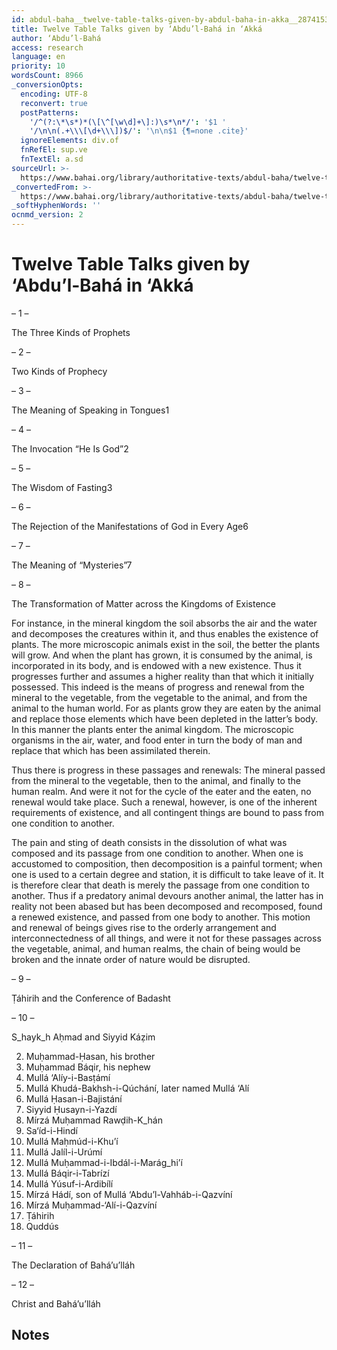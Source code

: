 ```yaml
---
id: abdul-baha__twelve-table-talks-given-by-abdul-baha-in-akka__2874153255__en
title: Twelve Table Talks given by ‘Abdu’l‑Bahá in ‘Akká
author: ‘Abdu’l‑Bahá
access: research
language: en
priority: 10
wordsCount: 8966
_conversionOpts:
  encoding: UTF-8
  reconvert: true
  postPatterns:
    '/^(?:\*\s*)*(\[\^[\w\d]+\]:)\s*\n*/': '$1 '
    '/\n\n(.+\\\[\d+\\\])$/': '\n\n$1 {¶=none .cite}'
  ignoreElements: div.of
  fnRefEl: sup.ve
  fnTextEl: a.sd
sourceUrl: >-
  https://www.bahai.org/library/authoritative-texts/abdul-baha/twelve-table-talks-abdul-baha/twelve-table-talks-abdul-baha.xhtml?9acf3fa6
_convertedFrom: >-
  https://www.bahai.org/library/authoritative-texts/abdul-baha/twelve-table-talks-abdul-baha/twelve-table-talks-abdul-baha.xhtml?9acf3fa6
_softHyphenWords: ''
ocnmd_version: 2
---
```

# Twelve Table Talks given by ‘Abdu’l‑Bahá in ‘Akká
– 1 –

The Three Kinds of Prophets

[^1]: Question: How many kinds of divine Prophets are there?

[^2]: Answer: There are three kinds of divine Prophets. One kind are the universal Manifestations, which are even as the sun. Through Their advent the world of existence is renewed, a new cycle is inaugurated, a new religion is revealed, souls are quickened to a new life, and East and West are flooded with light. These Souls are the universal Manifestations of God and have been sent forth to the entire world and the generality of mankind.

[^3]: Another kind of Prophets are followers and promulgators, not leaders and law-givers, but they are nonetheless the recipients of the hidden inspirations of God. Yet another kind are Prophets Whose prophethood has been limited to a particular locality. But the universal Manifestations are all-encompassing: They are like the root, and all others are as the branches; they are like the sun, and all others are as the moon and the stars.

– 2 –

Two Kinds of Prophecy

[^1]: Question: In the books of the Prophets there are tidings of the future; that is, certain events and incidents have been explicitly or implicitly announced and unseen matters foretold, which in this day are witnessed to have come true in their entirety. How were these events of the present day foreseen in the past?

[^2]: Answer: The Prophets of God draw upon both His boundless universal grace and His particular grace, that is, upon divine revelation and inspiration. They foretell certain events through revelation and inspiration, which are the heavenly splendours, the intimations of the heart, and the scattering rays of the light of the Day-Star of Truth. This grace is like the resplendent rays of the sun, and the hearts of the Prophets are even as mirrors. Thus They affirm that Their words have proceeded from revelation and inspiration.

[^3]: The second kind of discovery is due to the fact that the Prophets are able Physicians and informed of the mysteries of the universe. They have Their finger on the pulse of the world, and They diagnose and foresee the ailments and illnesses which are to come. It is from the appearance, signs, and conditions of the universe itself that They infer these mysteries. Thus, when an able physician notes certain signs and symptoms in the body of a patient, he diagnoses future ailments, illnesses, and conditions. This proceeds from his knowledge, skill, and power of inference.

[^4]: But the tidings of the Prophets are all founded upon the scattering rays of the light of truth and proceed from pure inspiration and revelation. For past, present, and future apply only to the world of creation, not to the world of God. In the realm of Truth, past, present, and future are one and the same: The beginning is even as the end and the end even as the beginning. For in the eternal and everlasting realm of God, time holds no sway and no distinction can be made between past and future, as past and future are contrary to that which has neither beginning nor end. In a realm that has no beginning and no end, how can past, present, and future even be imagined? Observe that even in an outward sense time has no sway in the world of the intellect, even though it holds sway in the mind of an intelligent person, for the power of the mind has ever apprehended and encompassed all things and will forever continue to do so.

[^5]: Consider for example the sun itself: It knows neither morning, nor noon, nor evening—all times are one; all moments are the same. But on account of the rising and setting of the sun, the inhabitants of the earth see mornings and evenings and reckon the days and nights. Thus all these times are one in the sun and all these days are identical and indistinguishable.

[^6]: Likewise, in the realm of truth, past, present, and future are the same, and future events are even as past and present occurrences. From the perspective of that realm, all events and incidents take place in the present and are witnessed by the Prophets and the chosen ones. And so it is that the Prophets herald events that will transpire two or three thousand years hence, for they abide in the realm of truth, wherein the mysteries of the universe are revealed and laid bare. Infer from this statement the truth of the spiritual discoveries of the Holy Ones and reflect and ponder thereon—the matter is indeed clear and manifest.

– 3 –

The Meaning of Speaking in Tongues1

[^1]: Question: What is meant by the Apostles’ speaking in tongues?

[^2]: Answer: The meaning is that the Apostles taught in a spiritual tongue, a tongue that embraces all tongues. For the Word of the Kingdom comprises spiritual meanings and divine mysteries, and whoso attains to this Word will find the realities and mysteries of creation to be clear and evident. The divine inner meanings are the all-encompassing reality of all tongues.

[^3]: Therefore, the Holy Spirit endowed the Apostles with the tongue of the Kingdom, and they spoke with all peoples as if in their own tongue; that is, whenever they conversed with a person of any faith or nation, it was as though they were speaking his own tongue. Were it otherwise, there are at present more than a thousand known languages and it would be fair to expect that the Apostles would have written at least one Gospel in the language of one of the other nations. It is, however, well established that the Gospel was written only in Hebrew and in Greek. No Gospel was even written in Latin, though that was at the time the official language of the land. Yet, as the Apostles were not proficient in Latin, no Gospel was written in that language.

– 4 –

The Invocation “He Is God”2

[^1]: Question: Why is the expression “He is God” used at the beginning of the Tablets and Epistles?

[^2]: Answer: This is a common practice in the East among the Muslims, and their intent is that one must begin all things with the mention of God. But what is intended in the divine Tablets is that the reality of the divine Essence is sanctified above all understanding, exalted beyond all imagination. For whatsoever man may imagine is encompassed by him, and that which encompasses is without a doubt greater than that which is encompassed. It is therefore clear that what is imagined is the creation, not the Creator. For the reality of Divinity is sanctified above all human fancy. In this day all people are worshippers of idle fancies, for they conceive a god in the realm of imagination and worship him. Thus if you were to ask someone who is engaged in prayer: “Whom are you worshipping?” he would say: “God.” “What God?” “God as I imagine Him.” Whereas that which is in his imagination is not God. All people are therefore worshippers of their own thoughts and fancies.

[^3]: Thus for man there is no path to tread and no place to turn save unto the holy Manifestations. For, as already mentioned, the reality of Divinity is transcendent, sanctified, and beyond all imagination. All that can be imagined are the holy and divine Manifestations. There is nowhere else for man to direct his gaze, and should he pass beyond this he will fall prey to delusion. Thus what is meant by the words “He is God” is that that manifest Being is the promised Beauty and the Day-Star of Truth, the Exponent of the secrets of Lordship and Divinity, the Repository of the mysteries of the All-Merciful, and the Source of the signs of His Singleness; and that I have begun my discourse with His blessed Name.

– 5 –

The Wisdom of Fasting3

[^1]: Question: What is the divine wisdom of fasting?

[^2]: Answer: There is many a divine wisdom in fasting. Among them is this: that, in the days when He Who is the Dayspring of the Sun of Truth engages, through divine inspiration, in revealing the verses of God, in establishing His religion, and in setting forth His teachings, He is so enraptured and enkindled as to find no time for food or drink. For example, when Moses went up to Mount Sinai to establish the religion of God, He fasted for forty days; and fasting was therefore enjoined upon the Israelites to awaken and admonish them. Likewise Christ, at the beginning of the foundation of His divine religion, the establishment of His teachings, and the formulation of His admonitions, disregarded for forty days all physical necessities and refrained from food and drink. The Apostles and early Christian believers also fasted, but this fast was changed by the Church Councils to abstinence from certain foods. Similarly, the Qur’án was revealed during the month of Ramaḍán4 and therefore the fast was enjoined during that period. In the same way, in the beginning of His manifestation, the Báb would be so overcome with emotion at the revelation of the divine verses that for days He would confine himself to drinking tea. Likewise, in the days when He was instituting the divine teachings, and when the divine verses would be sent down continuously, Bahá’u’lláh would be so overwhelmed with the intensity of their influence and the emotions surging within His heart that He would take but little food.

[^3]: Our meaning is that it has been enjoined upon the generality of the people to fast likewise for a few days, that they might follow the example of the divine Manifestations and call to mind Their state and condition. As history records, the Christians would in the early days observe a complete fast. For every sincere soul who has a beloved aspires to whatever condition his beloved is experiencing: If the beloved were sad he would wish for sorrow, and if joyous he would aspire to joy; if the beloved were at ease he would seek comfort, and if troubled he would desire the same. Now, since in those days the Báb and Bahá’u’lláh would abstain from food and drink, or would partake of only the least amount, it became incumbent upon Their loved ones to follow Their example. Even as it is said in the Tablet of Visitation: “... who, for love of Thee, have observed all whereunto they were bidden”.5 This is but one of the wisdoms of fasting.

[^4]: The second wisdom is that fasting is conducive to spiritual awareness. One’s heart grows more tender, one’s spirituality is increased, and as a result one’s thoughts become purely focused on the remembrance of God. Such awareness and awakening leads inexorably to spiritual progress.

[^5]: The third wisdom is this. There are two kinds of fast: material and spiritual. The material fast consists in abstaining from food and drink, that is, refraining from satisfying the physical appetites. But the true and spiritual fast is for man to forsake covetous desires, heedlessness, and evil and animalistic attributes. The material fast is therefore a symbol of that spiritual fast. It is like saying: “O Divine Providence! As I am abstaining from bodily desires and from all occupation with food and drink, even so purify and sanctify my heart from the love of anyone save Thyself, and shield and protect my soul from corrupt inclinations and satanic qualities, that my spirit may commune with the breaths of holiness and fast from the mention of all else besides Thee.”

– 6 –

The Rejection of the Manifestations of God in Every Age6

[^1]: When Abraham was sent forth, however much He expounded the truth, established the religion of God, disseminated new teachings, and explained the divine mysteries, the Assyrians and the Chaldeans would say, “This is but an idle fancy and an empty tale, a mere figment of the imagination. It will never come to pass.” Even more, they called it sheer ignorance and counted themselves among the exponents of reason and understanding. But before long it became clear that what Abraham had proclaimed was indeed the truth, and that it was their own thoughts that were the idle fancies. For after a short time the teachings of Abraham were realized in the world: The Holy Land was given to His descendants; the foundations of the religion of God were established; Isaac and Jacob came into the world; Joseph became ruler in Egypt; Ishmael was blessed and illumined Mount Paran; Moses the Interlocutor appeared, beheld in the desert of Sinai the blazing fire of God in the Burning Bush, rescued the Israelites from their oppression and captivity at the hands of the Egyptians, led them to the Holy Land, and, through His teachings and His religion, which were consonant with the needs of the age, founded a mighty nation. Thus did the deniers fully experience their error, yet they were not chastened or admonished.

[^2]: On the contrary, when Moses appeared they erred anew, for Pharaoh’s people regarded the teachings and the law of Moses as mere fancy and accorded them no importance, considering their own ideas to represent the truth. But after a short time it became clear and evident that what Moses had proclaimed was indeed the truth and had come to pass, that the religion of God had been put into full effect and had secured the honour and advancement of all Israel, and that it was the thoughts and imaginations of the Egyptians that were the idle fancies. This was the second experience and yet the people were still not admonished and awakened, but rather persisted in their ignorance until Jesus appeared with a beauteous countenance and an eloquent tongue, and spread abroad the sweet savours of the rose-garden of divine mysteries and imparted the grace of the Holy Spirit.

[^3]: The people, notwithstanding their two previous experiences wherein their error had been established, claimed again that the teachings of the glorious Gospel were idle fancies—that they were mere thoughts and imaginations, that they were devoid of all reality, and that they lacked in philosophical substance. “These are but vain and idle thoughts,” they would say, “whereas we possess true knowledge and lofty ideas, we have wisdom and discernment, and we know the ways of sound governance.” But before long their error was exposed, for what Jesus had said was sound and true: It was heavenly thoughts and divine teachings, whereas the prevailing thoughts of the tribes and nations of the earth were the vain and idle fancies. This was the third error and yet another experience which was later also repeated upon the appearance of Muḥammad and the Báb.

[^4]: Now Bahá’u’lláh has appeared, the divine teachings and admonitions have been unveiled, the call of the oneness of humanity has been sounded, the banner of the kingdom of peace is flying, and the tabernacle of love and harmony amongst all mankind has been raised in the very heart of the world and is summoning all people. And yet again some ignorant souls imagine that these divine teachings are without foundation and regard their own imaginations as lofty thoughts. But before long it will become manifest that what He has proclaimed is sound, proven, and compelling, and that all other thoughts are vain and idle.

– 7 –

The Meaning of “Mysteries”7

[^1]: Question: What is meant by “mysteries” in the blessed Tablets?

[^2]: Answer: By “mysteries” is meant such matters and questions as are remote and hidden from the minds and understandings of the people, but which can later be grasped by fair-minded souls if a perfect Individual unravels and explains them. Thus, the reality of the advent of Christ was one of God’s mysteries in the Mosaic Dispensation, which was later disclosed and witnessed through the manifestation of Christ.

– 8 –

The Transformation of Matter across the Kingdoms of Existence

[^1]: Throughout this endless universe, the greatest means for the progress and renewal of existence is that all things are eaters and eaten. This is a condition that applies to all the particles of the universe, and it is through this means that created things are renewed, transformed into one another, and endowed with a new reality unlike the previous one. And this indeed is the means of renewal.

For instance, in the mineral kingdom the soil absorbs the air and the water and decomposes the creatures within it, and thus enables the existence of plants. The more microscopic animals exist in the soil, the better the plants will grow. And when the plant has grown, it is consumed by the animal, is incorporated in its body, and is endowed with a new existence. Thus it progresses further and assumes a higher reality than that which it initially possessed. This indeed is the means of progress and renewal from the mineral to the vegetable, from the vegetable to the animal, and from the animal to the human world. For as plants grow they are eaten by the animal and replace those elements which have been depleted in the latter’s body. In this manner the plants enter the animal kingdom. The microscopic organisms in the air, water, and food enter in turn the body of man and replace that which has been assimilated therein.

Thus there is progress in these passages and renewals: The mineral passed from the mineral to the vegetable, then to the animal, and finally to the human realm. And were it not for the cycle of the eater and the eaten, no renewal would take place. Such a renewal, however, is one of the inherent requirements of existence, and all contingent things are bound to pass from one condition to another.

The pain and sting of death consists in the dissolution of what was composed and its passage from one condition to another. When one is accustomed to composition, then decomposition is a painful torment; when one is used to a certain degree and station, it is difficult to take leave of it. It is therefore clear that death is merely the passage from one condition to another. Thus if a predatory animal devours another animal, the latter has in reality not been abased but has been decomposed and recomposed, found a renewed existence, and passed from one body to another. This motion and renewal of beings gives rise to the orderly arrangement and interconnectedness of all things, and were it not for these passages across the vegetable, animal, and human realms, the chain of being would be broken and the innate order of nature would be disrupted.

– 9 –

Ṭáhirih and the Conference of Badasht

[^1]: Question: Can you provide an account of Ṭáhirih’s deliverance from Qazvín, her arrival in Ṭihrán, her departure for Badasht, and the events that transpired there?

[^2]: Answer: In brief, what happened is the following. Those were the early days of the Cause and no one was informed of the divine teachings. All followed the law of the Qur’án and regarded warfare, retribution, and retaliation as permissible. In Qazvín, Ḥájí Mullá Taqí8 launched an attack from the pulpit and condemned those two resplendent stars, S_hayk_h Aḥmad-i-Aḥsá’í and Siyyid Káẓim-i-Ras_htí. He cursed and reviled them vehemently, saying: “This affair of the Báb, which is unmitigated error, is a hellish fire that has blazed forth from the grave of S_hayk_h Aḥmad and Siyyid Káẓim.” In sum, he uttered the most brazen words and repeatedly hurled insults and invective at them.

[^3]: A believer from S_híráz9 was present at his sermon and heard it with his own ears. As he was unaware of the divine teachings that were yet to be promulgated and the principles upon which the religion of God was to be established, he concluded that it behoved him to act according to the law of the Qur’án, and thus he set out to settle the score. He went before dawn to the mosque of the said Ḥájí Mullá Taqí and concealed himself in an alcove. When at dawn Ḥájí Mullá Taqí came to the mosque, that individual stabbed him in the back and in the mouth with a spear-tipped cane. Ḥájí Mullá Taqí fell to the ground and his assailant fled. When the people arrived, they saw the cleric lying dead.

[^4]: A great tumult erupted and throughout the city a hue and cry was raised. The dignitaries of the town decided in concert that the assassins were S_hayk_h Rasúl-i-‘Arab and two other individuals, whom they viewed as being among the associates of Ṭáhirih. They immediately arrested these three individuals, and Ṭáhirih herself was subjected to severe restrictions. When that man from S_híráz saw that others had been apprehended in his place, he felt it unfit to remain silent and came of his own accord to the seat of the government to declare that S_hayk_h Rasúl and his friends were entirely innocent of the wrongful accusations levelled against them, and that he himself was the murderer. He described in full detail what had transpired, and confessed, saying: “These people are innocent: Set them free, for I am the guilty one and it is I who must be punished.” They arrested him but kept the others captive.

[^5]: Briefly, they brought these four people from Qazvín to Ṭihrán. No matter how much that man from S_híráz protested that it was he who was guilty and that the others were entirely innocent—explaining that he had committed the crime because the victim had openly cursed and reviled his master from the pulpit and that, outraged and unable to contain himself, he had therefore stabbed him in the mouth with a spearhead—no one listened. To the contrary, Ḥájí Mullá Taqí’s son clamoured before the ministers of the government for the death of all four. Ṣadru’l-‘Ulamá, who was the head of the clergy, sought an audience with the S_háh and said: “Ḥájí Mullá Taqí was an illustrious man, highly renowned in the eyes of all and deeply revered by the people of Qazvín. In avenging the murder of such a man, a single individual is of no consequence. All four men must be turned over to the heirs of Mullá Taqí and delivered to Qazvín, that they may be executed in that city and that its inhabitants may thus be placated.” Out of regard for Ṣadru’l-‘Ulamá and the people of Qazvín, the S_háh gave word that all four could be executed.

[^6]: The man from S_híráz, seeing that the others had not been released in spite of his own arrest, escaped on a snowy night and went to the house of Riḍá K_hán. Together they made a pact and departed for S_hayk_h Ṭabarsí, where they both met with martyrdom. As to S_hayk_h Rasúl and his friends, they were taken to Qazvín, where the populace fell upon them and killed them in the most horrendous manner.

[^7]: As a result, Ṭáhirih met with the greatest hardship. No one would associate with her, and all her relatives—even her husband and two sons—showed the greatest enmity and would oppress and revile her. Bahá’u’lláh dispatched Áqá Hádíy-i-Qazvíní from Ṭihrán and, by an elaborate stratagem, arranged for Ṭáhirih to be rescued from Qazvín and brought directly to the private quarters of His house. At first no one knew of this, but when some within the inner circle of the believers were informed, they came to see her. I was a child, sitting on her lap and being held in her arms. The curtain was drawn, and those believers were seated in an adjoining room while she was speaking. The purport of her discourse, which was supported by a range of arguments, as well as by the Qur’án and the traditions of the Prophet, was that in every age an illustrious and distinguished Individual must be the focal Centre of the circle of guidance, the Pole Star of the firmament of the most excellent Law of God, and a perspicuous Leader; that all may defer to Him; and that in this day that illustrious and distinguished Individual is the Báb, Who has manifested Himself. Although her speech was eloquent, yet when she perceived that Bahá’u’lláh was to raise another call and shine forth with another radiance, she became even more enkindled and reached a state that can hardly be described. She forsook all patience and composure and well-nigh rent asunder the veil of concealment. Night and day she would at turns speak forth and cry out, laugh aloud, and weep bitterly.

[^8]: Later Bahá’u’lláh sent her with a number of believers towards Badasht. Their first stop was a beautiful and verdant garden. Ṭáhirih and the friends arrived there and were later joined by Bahá’u’lláh, Who rested the night there. In the morning He sent Ṭáhirih and the friends with ample provisions to Badasht. After a few days, Bahá’u’lláh Himself went there. When He reached Badasht, Quddús had returned from K_hurasán and he, too, came to Badasht, but he remained concealed.

[^9]: In Badasht there was a field with a stream running through it and gardens to either side. Quddús remained concealed in one of the gardens, and Ṭáhirih resided in the other. A tent had been pitched for Bahá’u’lláh on that field, and the other believers were also housed in tents erected on the same field. In the evenings Bahá’u’lláh, Quddús, and Ṭáhirih would meet. Bahá’u’lláh made a solemn agreement with them that the truth of the Cause would be proclaimed at Badasht, but no specific day was designated.

[^10]: Then, by chance, Bahá’u’lláh fell ill. As soon as he was informed, Quddús emerged from his concealment and entered Bahá’u’lláh’s tent. Ṭáhirih sent a message saying: “Either bring Bahá’u’lláh to the garden where I reside or I will come myself.” Quddús said: “Bahá’u’lláh is unwell and cannot come”, which was a signal. Ṭáhirih, seizing upon the opportunity, arose and, unveiled, came forth from the garden. She proceeded towards the tent of Bahá’u’lláh crying out and proclaiming: “I am the Trumpet-blast; I am the Bugle-call!”—which are two of the signs of the Day of Resurrection mentioned in the Qur’án. Calling out in this fashion, she entered the tent of Bahá’u’lláh. No sooner had she entered than Bahá’u’lláh instructed the believers to recite the Súrih of the Event from the Qur’án, a Súrih that describes the upheaval of the Day of Resurrection.

[^11]: In such wise was the Day of Resurrection proclaimed. The believers were seized with such fear and terror that some fled, others remained bewildered and dumbfounded, and still others wept and lamented. Some were so dismayed that they fell ill, and Ḥájí Mullá Ismá’íl was so overcome with fear and terror that he cut his own throat. But after a few days, peace and composure were regained and the confusion and anxiety were dispelled. Most of those who had fled became steadfast again, and the episode of Badasht drew to a close.

– 10 –

S_hayk_h Aḥmad and Siyyid Káẓim

[^1]: Question: What is the story of S_hayk_h Aḥmad-i-Aḥsá’í and Siyyid Káẓim-i-Ras_htí, the journey of their disciples to S_híráz, and their declaration of allegiance to the Báb, and how did these events unfold?

[^2]: Answer: Know that in the latter days the S_hí‘ahs of Persia had forgotten the truth of the religion of God and had become entirely devoid and deprived of the morals of the spiritually minded. They were cleaving to empty husks and remained entirely heedless of the pith and substance. They had nothing to show but outward observances, such as prayer, fasting, pilgrimage, almsgiving, and the commemoration of the blessed Imáms. The people of true knowledge would therefore call them “Qishrí” (superficial), for amongst them the inner truths and meanings were absent, spiritual perceptions were non-existent, and heavenly morals had become but an idle matter.

[^3]: When the night of separation approached the dawn—that is, when the concealment of the True One ran its course and the dawn of the morn of God drew nigh—S_hayk_h Aḥmad-i-Aḥsá’í appeared. He guided the people to inner truths and meanings and expounded the secrets and mysteries of the Qur’án. The S_hí‘ahs then became divided into two camps: Some followed the august S_hayk_h and became known as S_hayk_hís, while others kept to their prior condition and were called “Qishrí”.

[^4]: The illustrious S_hayk_h began to invite the people to anticipate the advent of God’s revelation and the blazing of the Fire of Sinai. He proclaimed, in his writings and in his lessons, that the dawn was fast approaching and that the appearance of the promised Manifestation was imminent. Thus did he seek to instil receptivity in the hearts of the people and admonish them to await day and night the advent of the divine Manifestation. He became most renowned for his knowledge and perfections, not only in Persia but throughout the S_hí‘ah world. He was mentioned at every gathering and was sought after by all.

[^5]: During his lifetime he trained and instructed Siyyid Káẓim-i-Ras_htí, and before he died he appointed him as his successor. Siyyid Káẓim followed in the footsteps of the illustrious S_hayk_h and occupied himself night and day with elucidating the inner truths and meanings and in disseminating the secrets and mysteries of the Qur’án. He so imbued the people with anticipation for the coming Revelation that his disciples, in their eagerness, forsook all patience and repose and dispersed in every direction until they found the Promised One.

[^6]: Moreover, Siyyid Káẓim explicitly specified, in the preamble of his book “Sharḥ-i-Qaṣídih”,10 the name of Bahá’u’lláh: “Praise be to God Who hath adorned the preamble of the book of His Essence with the mystery of distinction, the ornament of that Point wherefrom the Há is manifested, with neither assimilation nor separation, through the Alif.” To fully explain this expression to you would take a long time, since you are unfamiliar with such words and expressions, and were I to do so it would fill an entire book. But since time is short I will briefly provide a word-for-word translation11 so that you will understand the general meaning. He says: Praise be to God who has adorned the book of existence with the mystery of distinction through degrees, for it is through such differences that the world of existence is adorned. If all things were of one kind and there were no distinctions, existence would be imperfect. The realm of God and the realm of creation, the realm above and the realm below, the realm of truth and the realm of illusion: All these distinctions are among the inherent requirements of existence. He then says that the book of existence is adorned with that Point wherefrom the letter Há’ appears and the letter Alif is manifested. And in the same book he explains in numerous passages that the Point is the letter Bá’. And when the letters Bá’, Há’, and Alif are brought together it makes “Bahá.”

[^7]: Siyyid Káẓim also spoke of triliterals and quadriliterals. A triliteral is a word comprising three letters, such as “‘Alí”, and a quadriliteral is a word comprising four, such as “Muḥammad”.12 When these two are combined it makes “‘Alí-Muḥammad”, which is the blessed name of the Báb. In numerous passages of the same book he explicitly refers to the Báb and extols Him with boundless laudations and attributes, saying that the mysteries of all that has been and all that shall be are found in Him. He also says that all the inner truths and meanings of the Sacred Scriptures are enfolded and allusively expressed in the verse “Bismi’lláhi’r-Raḥmáni’r-Raḥím” (In the name of God, the Merciful, the Compassionate), that all the meanings of “Bismi’lláh” (in the name of God) are encapsulated and comprehended in the letter Bá’, which is the sum total of all truths and mysteries, and that the Bá’ refers to Bahá’u’lláh.

[^8]: The late Siyyid had asked the illustrious S_hayk_h to expound in some way that Hidden Mystery. The S_hayk_h wrote in reply: “There must needs be a Seat for this Cause and a Place for every Announcement.” That is, this Cause upon which we have embarked has a designated Seat and Centre, and every Announcement must be established from a given place, meaning a centre wherein it is realized. Then he said: “I can say no more; I can appoint no time. ‘His Cause will be made known after a while (Ḥín)’.”13 That is, I cannot specify that determined Centre and cannot explicitly say Who He is. Then he cites this verse of the Qur’án: “His Cause will be made known after a while (Ḥín).”14 The preceding verse is “He, verily, is naught but a Remembrance unto all the worlds.” In the Commentary on the Súrih of Joseph, the Báb refers to Himself as “the Remembrance of God”. The august S_hayk_h intimates here that that “Seat and Centre” is “the Remembrance of God”, and that the verse “His Cause will be made known after a while (Ḥín)” means that you will grasp whatsoever that intended Centre will announce and proclaim after “Ḥín”. Now, according to the abjad reckoning, “Ḥín” is equivalent to sixty-eight and “after Ḥín” is sixty-nine, the year of Bahá’u’lláh’s revelation.15 The substance of these words is that whatsoever that Remembrance of God will announce and intimate will become clear and manifest in the year after Ḥín, that is, in the year sixty-nine.

[^9]: As a result of the passionate encouragement of the illustrious S_hayk_h to anticipate the advent of God and of his assertion of its imminence, and likewise as a result of the utterances of the illustrious Siyyid who night and day proclaimed the approach of that advent—going so far as to instruct his disciples one day to go forth and seek after their Master—Mullá Ḥusayn and some of the Siyyid’s other disciples set themselves to the search. And since a tradition had been reported that the Promised One would go to the mosque of Kúfih, they also went to that mosque and stayed there for a time, awaiting His advent. Even the illustrious Siyyid himself, at the close of his life, left Karbilá for a visit to Káẓimayn and Samarra and returned. In the course of his journey to Samarra, and in the village of Musayyib he spoke to his disciples of his own death. When his disciples began to weep and lament, crying out and beseeching him, he asked them: “Would ye not wish that I pass from this world, that your Master may appear?”

[^10]: In brief, our meaning is that these two illustrious souls endowed their followers with the greatest receptivity. That is why after the passing of the late Siyyid his disciples sought with all their might after the Promised Beauty. Mullá Ḥusayn and some of his disciples departed from ‘Iráq, made for Persia, and were taken up with the search till they entered the city of S_híráz. As Mullá Ḥusayn had met the Báb before in Karbilá and knew Him, he became His guest. On the night of the fifth of Jamádíyu’l-Avval,16 Mullá Ḥusayn was seated in the presence of the Báb, who was preparing the tea. As the Báb was serving the tea, He recited certain verses. Mullá Ḥusayn was amazed and astonished to hear a young man, with no religious education or training in the Arabic tongue, recite verses of the utmost eloquence and power, a feat which he could have never thought possible. This led to his awakening and allegiance. The following day he told his disciples and others that he had found the Object of their search and proceeded to describe and portray Him, but he concealed His identity and did not divulge His name. However, he so extolled His attributes that his disciples and the others were enthralled with this news and with unrelenting thirst continued to search for the life-giving waters. Finally, after a few days, he specified His blessed Name. A great commotion ensued. Seventeen people bore allegiance to Him, and the letter of Ṭáhirih, which was with a certain Mírzá Muḥammad-‘Alí, was presented to the Báb. For Ṭáhirih had given him this letter and asked him to present it to the Promised One when once they had found Him. In that letter she had included the following ode, the opening of which reads:

[^11]: The effulgence of Thy face flashed forth, And the rays of Thy visage arose on high. Then speak the word, ‘Am I not your Lord?’ And ‘Thou art, Thou art!’ we will all reply. 17

[^12]: Thus Ṭáhirih became the eighteenth believer. The S_hí‘ahs believed in fourteen immaculate Souls and four Gates. The fourteen immaculate Souls are Muḥammad, Fáṭimih, and the twelve Imáms. The four Gates are the four individuals who succeeded one another as the leaders of the S_hí‘ahs after the twelfth Imám. Thus these eighteen souls were appointed to match those eighteen—the main intent was the number. The Báb Himself was the nineteenth. Such is the basis of the number nineteen that has been mentioned in all the Books and Tablets of the Báb. The names of the Letters of the Living are as follows:

[^13]: 1.  Mullá Ḥusayn
2.  Muḥammad-Ḥasan, his brother
3.  Muḥammad Báqir, his nephew
4.  Mullá ‘Alíy-i-Basṭámí
5.  Mullá Khudá-Bakhsh-i-Qúchání, later named Mullá ‘Alí
6.  Mullá Ḥasan-i-Bajistání
7.  Siyyid Ḥusayn-i-Yazdí
8.  Mírzá Muḥammad Rawḍih-K_hán
9.  Sa‘íd-i-Hindí
10.  Mullá Maḥmúd-i-Khu’í
11.  Mullá Jalíl-i-Urúmí
12.  Mullá Muḥammad-i-Ibdál-i-Marág_hi’í
13.  Mullá Báqir-i-Tabrízí
14.  Mullá Yúsuf-i-Ardibílí
15.  Mírzá Hádí, son of Mullá ‘Abdu’l-Vahháb-i-Qazvíní
16.  Mírzá Muḥammad-‘Alí-i-Qazvíní
17.  Ṭáhirih
18.  Quddús

[^14]: The greatness and glory of most of these Letters of the Living resides solely in the fact that they professed their faith at the very beginning. Among them and in terms of importance, a few souls occupy a primary position—Mullá Ḥusayn, Quddús, and Ṭáhirih; a few other blessed souls occupy a secondary position; and the rest are honoured solely for having believed in the very beginning—two of them even, like Judas Iscariot, recanted their faith later.

[^15]: After the blessed person of the Báb came to light and His fame spread, Mullá Ḥusayn unloosed his tongue and openly taught the Faith, and was charged to go to other provinces and teach. These in short are the events surrounding the declaration of allegiance of Mullá Ḥusayn and the other Letters of the Living.

– 11 –

The Declaration of Bahá’u’lláh

[^1]: Question: On what date did the dawning of the Sun of Truth and the advent of the Blessed Beauty take place?

[^2]: Answer: From the beginning of His childhood Bahá’u’lláh was possessed of such astonishing qualities, signs, and utterances as to amaze every soul. All the dignitaries of Persia would say: “This youth is wrought of a rare substance”, and everyone, even the enemies and the envious, bore witness to His knowledge, grace, wisdom, understanding, intelligence, and perception. Among other things, it was acknowledged by all that He had neither entered a school nor received a religious education. Nonetheless, His knowledge and perfections were well recognized. The learned men of Persia would submit to Him the difficult questions that perplexed their minds, and He would resolve them. To this day, and in spite of their hostility, the dignitaries of Persia bear witness to this matter.

[^3]: In sum, no one, whether in Persia or even throughout the East, denies Bahá’u’lláh’s knowledge, perfection, greatness, and ability. At most they claim that this Man subverted the foundations of the Law of God, that by means of His shrewdness, intelligence, knowledge, wisdom, eloquence, and sagacity He led astray a vast multitude, and that He thus undermined the perspicuous religion of God. But they do not deny His greatness.

[^4]: Thus, from the very beginning of the Revelation of the Báb, the believers were humble and lowly before Bahá’u’lláh, looked to Him for guidance, and were drawn to Him with a heartfelt attraction. But at Badasht the greatness and majesty of Bahá’u’lláh were manifested to a further degree. There, a number of believers developed a particular devotion and became wholly attracted to Him. Whoever met Him and heard His words would be transformed and enthralled, and could do naught but surrender his will and become aflame with the fire of the love of God.

[^5]: During His final days in Ṭihrán, prior to the journey to Bag_hdád, some of the believers, such as Muḥammad Taqí K_hán, Sulaymán K_hán, Jináb-i-‘Aẓím, Mírzá ‘Alí-Muḥammad, Mullá ‘Abdu’l-Fattáḥ, and Mírzá ‘Abdu’l-Vahháb—all of whom were to be later martyred—as well as Mírzá Ḥusayn Kirmání and many other souls, perceived that Bahá’u’lláh occupied a transcendent station and became convinced that He was a Manifestation of God. Bahá’u’lláh had composed an ode from which the fragrance of a heavenly station could be perceived, the opening of which reads: “’Tis from Our rapture that the clouds of realms above are raining down.” All the friends would recite that ode with the utmost fervour and attraction, and all accepted its purport—not a soul voiced an objection. That ode was indeed most enthralling.

[^6]: The first person who recognized the sublimity and holiness of Bahá’u’lláh and became certain that He would manifest a momentous Cause was Mullá ‘Abdu’l-Karím-i-Qazvíní, whom the Báb had named Mírzá Aḥmad. He was the intermediary between the Báb and Bahá’u’lláh and was aware of the truth of the matter.18

[^7]: After coming to Bag_hdád from Persia, Bahá’u’lláh declared to a certain extent the nature of His mission in the ninth year after the appearance of the Báb, and became known among the friends as the appearance of Ḥusayn. For the people of Persia believed that the appearance of the promised Mahdi must be followed by that of Ḥusayn, that is, of Imám Ḥusayn the martyr, to whom they are indeed most attached and bear the greatest allegiance.

[^8]: Now, in all His Books and Scriptures, the Báb heralded that which was to transpire in the year nine. Among them, there abound expressions such as: “In the year nine ye shall attain unto all good.” And such statements as “In the year nine ye shall …”, and “Then ye shall …”, and “Then ye shall …” are numerous. Likewise, He says: “Wait thou until nine will have elapsed from the time of the Bayán. Then exclaim: ‘Blessed, therefore, be God …’” In sum, the tidings of the Báb regarding the year nine are such as to defy all description. Nevertheless certain souls faltered, among them Mírzá Yaḥyá, Siyyid Muḥammad-i-Iṣfahání, and a few others. The Sermon of Salutations (Khuṭbiy-i-Ṣalavát) was revealed in the year nine, and likewise the commentary on the verse of the Qur’án “All food was allowed to the children of Israel except what Israel forbade itself” (Lawḥ-i-Kullu’ṭ-Ṭa‘ám) issued forth in that same year.

[^9]: Perceiving the covert rebellion of Mírzá Yaḥyá and others, Bahá’u’lláh journeyed alone to Sulaymáníyyih and was absent for two years. During that time, Mírzá Yaḥyá was acting with utmost caution behind a veil of concealment and, fearing the attention of the General Consul of Persia in Bag_hdád, disguised himself, took the name of Ḥájí ‘Alí, and engaged in selling shoes and plaster in Baṣrah and in Súqu’sh-Shuyúkh in the vicinity of Bag_hdád. The Cause became entirely quiescent, the Call ceased to be heard, and all name and trace thereof well-nigh vanished.

[^10]: During His sojourn in Sulaymáníyyih, Bahá’u’lláh penned a number of works, among them certain prayers of which copies are still extant, and certain epistles on mystical wayfaring addressed to the doctors and the learned men of Islam, which are likewise still extant. In those epistles certain teachings are expounded, among them words to this effect: “Were it not contrary to the perspicuous Law of God, I would have given my would-be murderer to be my heir. But what am I to do—I have no worldly possessions, nor hath it been thus decreed by His sovereign will.”

[^11]: In any event, all the doctors and learned men of Sulaymáníyyih attested to the knowledge, attainments, and perfections of Bahá’u’lláh and developed an affection for His person; that is, they would say that this Man was unique and ranked among the chosen ones of God.

[^12]: When Bahá’u’lláh returned from Sulaymáníyyih, He illumined Bag_hdád with His light: The call of God was raised anew and a tumult arose in Persia. In Bag_hdád Bahá’u’lláh stood firm before all peoples. The government of Persia was extremely hostile in those days, and all were seeking by every means to cause Him suffering and to bring Him to harm. At last the Persian government, having grown alarmed at His influence, said: “Bag_hdád is close to Persia and is a place of passage for the Persians. Thus, in order to put out this fire Bahá’u’lláh must be banished to a distant land.” The Persian government then petitioned the Ottoman government, and Bahá’u’lláh was as a result transferred with all due honour out of Bag_hdád. Leaving the city, Bahá’u’lláh went to the garden of Najíb Pás_há and resided there for twelve days. During that time many people, both high and low, and even the Governor and a number of other officials, attained His blessed presence. These are the twelve days of Riḍván.

[^13]: In any event, it was by means of hints and allusions that Bahá’u’lláh first declared His mission during those twelve days. Certain among the friends grasped His intent, but others did not fully understand. At last Bahá’u’lláh came to Constantinople and the Súrih of pilgrimage was revealed, wherein the instruction is given to circumambulate the House of Bag_hdád. In that Súrih the Cause is openly manifest, but the phrase “He Whom God shall make manifest” does not appear.

[^14]: Subsequently, the Persian government caused Bahá’u’lláh to be further banished to Adrianople. From there numerous Tablets were revealed day and night to the effect that “Since We have been expelled from our homeland and banished from Bag_hdád to a remote place, that the fire of the love of God might be quenched, the lamp of guidance extinguished, the banner of God hauled down, and the call of the True One silenced, We have therefore chosen to fully reveal the Cause, manifest the proof, raise the call, and hoist the banner of the Cause of God, that all may see that this persecution, enmity, banishment, and exile has only deepened the influence of the Word of God, that the fame of the Cause has been noised abroad, and that the tidings of the advent of the Kingdom of God have reached unto both East and West.” This universal declaration took place in the year 1280. All the friends, with the exception of Yaḥyá and a few of his followers, became firm and devoted believers, and from Adrianople Tablets would ceaselessly flow to Persia.

[^15]: This is an account, in summary form, of the Declaration of Bahá’u’lláh.

– 12 –

Christ and Bahá’u’lláh

[^1]: Some have asserted that, while mighty signs and marvellous deeds have appeared from Bahá’u’lláh, through which His greatness shines forth as resplendent as the sun, yet the Revelation of Christ is superior to and incommensurate with His.

[^2]: Indeed the signs of greatness in Christ are beyond the ken of mortal mind and the grasp of human imagination. And indeed we are most humble and lowly before His sweet and beauteous countenance, and we love Him with all our heart and soul; nay, should it be called for and should divine confirmations assist us, we would readily lay down our lives for His sake. For we regard Him in the light of true greatness and bear allegiance to His truth. But should attention be drawn to this assertion, we will, in all sincerity and love, reply to their objection in the following manner.

[^3]: Christ was raised among the people of Israel, who lived under Roman rule. Now, in those days the Romans were world-renowned for their attainments in every field of human civilization, and so it would not be a cause of great wonder if an eloquent utterance or a novel teaching were to issue from Christ. Bahá’u’lláh, by contrast, appeared in Persia, where useful sciences were entirely lacking, except insofar as religious laws and theological studies were concerned. And thus the appearance of these divine teachings, of these mighty and momentous signs, from such an individual and in such a land, is indeed cause for wonder.

[^4]: Moreover, the words and verses of Christ, when taken altogether, would comprise at most ten pages, whereas if the verses of Bahá’u’lláh were gathered together from beginning to end, they would fill several trunks. Aside from this, the utterances of Christ in the Gospel are solely concerned with spiritual admonitions and with the improvement and rectification of human character, whereas the Writings of Bahá’u’lláh encompass manifold expressions of wisdom and inner meaning, realities and sciences, counsels and admonitions, and explanations and exegeses of the Sacred Scriptures of old.

[^5]: At the time of His ascension, Christ had raised up twelve men and four women. There were to be sure a few others beside these, but they had not reached the station of certitude. And among these twelve men, one became His sworn enemy: Judas Iscariot, who, notwithstanding his position as the chief of the Apostles, arose to have Him killed. The most prominent among the remaining eleven was Peter, and even he failed to stand firm in the face of trials, since, according to the explicit text of the Gospel, he thrice denied Christ at the hour of His martyrdom, to the point of entirely recanting his faith in the last instance. It was only after the cock crowed that he was reawakened and made contrite and repentant. Whereas from the inception of this Cause to the present day, perhaps close to twenty thousand men, women, and children have offered up their lives in the path of God. Many of them, under the threat of the sword, raised the cry of “Yá Bahá’u’l-Abhá!” Many were told that, if they publicly recanted their faith, they would keep both their lives and their possessions, and yet they answered with the cry of “Yá Bahá’u’l-Abhá!” Thus, at the time of Bahá’u’lláh’s ascension, more than two hundred thousand souls had taken shelter beneath His blessed shadow and had attained the station of certitude. The renown of Christ did not even reach, in His own lifetime, Assyria, Chaldea, Asia Minor, or the regions of Syria, whereas Bahá’u’lláh’s renown, in His own lifetime, had spread throughout East and West.

[^6]: Christ was not widely known among the people—most would not recognize Him—and He would travel from village to village and from wilderness to wilderness; and so it was that when they set out to arrest Him they knew not where to find Him or how to recognize Him. Judas Iscariot came to them and said: “I will show Him to you.” They said: “When we enter that place, how will we know who is Christ?” Judas said: “The one whom I will kiss is Christ.” Bahá’u’lláh, however, was standing visibly and openly before His foes, was known to all, and withstood the onslaught of a mighty nation. The enemy arrayed against Christ was the feeble Jewish nation which suffered under Roman rule and which, like the present-day Jews of Tiberias and Safed, was a subjugated people. Bahá’u’lláh’s enemies, however, were the adherents of one of the most powerful nations of the world. When Christ was taken before the court, He was asked: “Art thou the King of the Jews?” And He replied in all meekness: “Thou sayest it.”19 But, in the great assemblage of Ṭihrán, the voice of Bahá’u’lláh was raised in address to the highest heaven.20

[^7]: This is the truth of the matter. Consider it and ask the deniers to judge with fairness, to forsake blind prejudice, and to apprehend the truth by inference from the Sacred Scriptures. For instance, were you to tell the Christian clergy today that Christ was not known to the people during His own lifetime, they would be most astonished and deny it—whereas it is explicitly recorded in the Gospel that Judas Iscariot accepted what indeed was a paltry sum to reveal the whereabouts of Christ, and that since none among the crowd could recognize Him, he said that whoever he would kiss was Christ and was to be arrested. And so it came to pass.

## Notes

[^1]: An early translation published in Corinne True, Notes Taken at ‘Akká (Chicago: Bahá’í Publishing Society, 1907).

[^2]: An early translation published in Corinne True, Notes Taken at ‘Akká (Chicago: Bahá’í Publishing Society, 1907).

[^3]: An early translation published in Corinne True, Notes Taken at ‘Akká (Chicago: Bahá’í Publishing Society, 1907) and Star of the West, volume 4, number 18, page 305.

[^4]: See Qur’án 2:185.

[^5]: Prayers and Meditations by Bahá’u’lláh, CLXXX.

[^6]: An early translation published in Corinne True, Notes Taken at ‘Akká (Chicago: Bahá’í Publishing Society, 1907).

[^7]: An early translation published in Corinne True, Notes Taken at ‘Akká (Chicago: Bahá’í Publishing Society, 1907).

[^8]: The uncle and father-in-law of Ṭáhirih.

[^9]: Mullá ‘Abdu’lláh; see The Dawn-Breakers, p. 276.

[^10]: See God Passes By, p. 97.

[^11]: That is, from Arabic into Persian.

[^12]: In Arabic, only consonants and long vowels are written, and the word “Muḥammad” is therefore spelled with the letters M, Ḥ, M, and D.

[^13]: See The Dawn-Breakers, pp. 17–18, and God Passes By, p. 97.

[^14]: Qur’án 38:88.

[^15]: The Islamic year 1269 began on 15 October 1852, the midpoint of Bahá’u’lláh’s four-month imprisonment in the Síyáh-C_hál. It was in this prison that Bahá’u’lláh received His Prophetic Mission.

[^16]: 23 May 1844.

[^17]: See The Dawn-Breakers, pp. 81–82.

[^18]: See The Dawn-Breakers, pp. 162–69.

[^19]: Matt. 27:11; Mark 15:2; Luke 23:3.

[^20]: Cf. The Dawn-Breakers, pp. 648–49.
